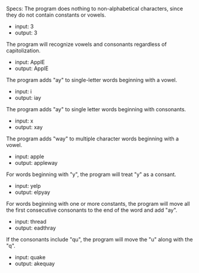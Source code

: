 Specs:
The program does nothing to non-alphabetical characters, since they do not contain constants or vowels.
* input: 3
* output: 3

The program will recognize vowels and consonants regardless of capitolization.
* input: ApplE
* output: ApplE

The program adds "ay" to single-letter words beginning with a vowel.
* input: i
* output: iay

The program adds "ay" to single letter words beginning with consonants.
* input: x
* output: xay

The program adds "way" to multiple character words beginning with a vowel.
* input: apple
* output: appleway

For words beginning with "y", the program will treat "y" as a consant.
* input: yelp
* output: elpyay

For words beginning with one or more constants, the program will move all the first consecutive consonants to the end of the word and add "ay".
* input: thread
* output: eadthray

If the consonants include "qu", the program will move the "u" along with the "q".
* input: quake
* output: akequay


